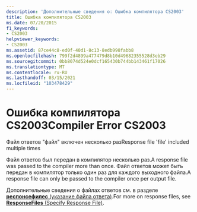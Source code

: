 ```yaml
---
description: 'Дополнительные сведения о: Ошибка компилятора CS2003'
title: Ошибка компилятора CS2003
ms.date: 07/20/2015
f1_keywords:
- CS2003
helpviewer_keywords:
- CS2003
ms.assetid: 87ce44c8-ed0f-40d1-8c13-8edb998fabb8
ms.openlocfilehash: 799f2d4899a477479d8b10d49682355528d3eb29
ms.sourcegitcommit: 0bb8074d524e0dcf165430b744bb143461f17026
ms.translationtype: MT
ms.contentlocale: ru-RU
ms.lasthandoff: 03/15/2021
ms.locfileid: "103478429"
---
```

# <a name="compiler-error-cs2003"></a><span data-ttu-id="c0a9e-103">Ошибка компилятора CS2003</span><span class="sxs-lookup"><span data-stu-id="c0a9e-103">Compiler Error CS2003</span></span>

<span data-ttu-id="c0a9e-104">Файл ответов "файл" включен несколько раз</span><span class="sxs-lookup"><span data-stu-id="c0a9e-104">Response file 'file' included multiple times</span></span>  
  
 <span data-ttu-id="c0a9e-105">Файл ответов был передан в компилятор несколько раз.</span><span class="sxs-lookup"><span data-stu-id="c0a9e-105">A response file was passed to the compiler more than once.</span></span> <span data-ttu-id="c0a9e-106">Файл ответов может быть передан в компилятор только один раз для каждого выходного файла.</span><span class="sxs-lookup"><span data-stu-id="c0a9e-106">A response file can only be passed to the compiler once per output file.</span></span>  
  
 <span data-ttu-id="c0a9e-107">Дополнительные сведения о файлах ответов см. в разделе [ **респонсефилес** (указание файла ответа)](../language-reference/compiler-options/miscellaneous.md#responsefiles).</span><span class="sxs-lookup"><span data-stu-id="c0a9e-107">For more on response files, see [**ResponseFiles** (Specify Response File)](../language-reference/compiler-options/miscellaneous.md#responsefiles).</span></span>
